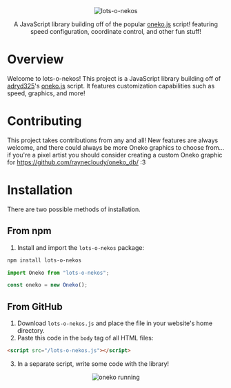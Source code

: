 <div align="center">
  <img src="https://raynecloudy.nekoweb.org/media/lots-o-nekos.png" alt="lots-o-nekos">
  
  A JavaScript library building off of the popular [oneko.js](https://github.com/adryd325/oneko.js/) script! featuring speed configuration, coordinate control, and other fun stuff!
</div>

# Overview
Welcome to lots-o-nekos! This project is a JavaScript library building off of [adryd325](https://github.com/adryd325/)'s [oneko.js](https://github.com/adryd325/oneko.js/) script. It features customization capabilities such as speed, graphics, and more!

# Contributing
This project takes contributions from any and all! New features are always welcome, and there could always be more Oneko graphics to choose from... if you're a pixel artist you should consider creating a custom Oneko graphic for https://github.com/raynecloudy/oneko_db/ :3

# Installation
There are two possible methods of installation.

## From npm
1. Install and import the `lots-o-nekos` package:
```bash
npm install lots-o-nekos
```
```ts
import Oneko from "lots-o-nekos";

const oneko = new Oneko();
```

## From GitHub
1. Download `lots-o-nekos.js` and place the file in your website's home directory.
2. Paste this code in the `body` tag of all HTML files:
```html
<script src="/lots-o-nekos.js"></script>
```
3. In a separate script, write some code with the library!

<div align="center">
  <img src="https://raynecloudy.nekoweb.org/media/bar-cat.gif" alt="oneko running">
</div>
